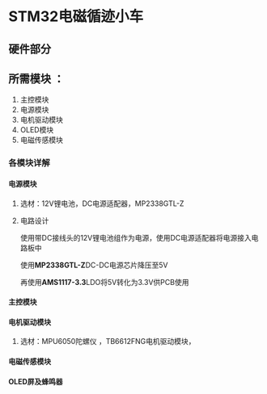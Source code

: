 # STM32电磁循迹小车

## 硬件部分

## 所需模块 ：
1. 主控模块
2. 电源模块
3. 电机驱动模块
5. OLED模块
6. 电磁传感模块

### 各模块详解

#### 电源模块
1. 选材：12V锂电池，DC电源适配器，MP2338GTL-Z
2. 电路设计
   
   使用带DC接线头的12V锂电池组作为电源，使用DC电源适配器将电源接入电路板中
   
   使用**MP2338GTL-Z**DC-DC电源芯片降压至5V
   
   再使用**AMS1117-3.3**LDO将5V转化为3.3V供PCB使用

#### 主控模块

#### 电机驱动模块
1. 选材：MPU6050陀螺仪 ，TB6612FNG电机驱动模块，
#### 电磁传感模块

#### OLED屏及蜂鸣器
   
   

